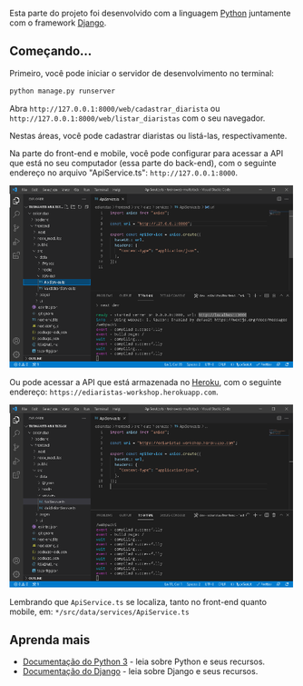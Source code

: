 Esta parte do projeto foi desenvolvido com a linguagem [Python](https://www.python.org/) juntamente com o framework [Django](https://www.djangoproject.com/).

## Começando...

Primeiro, você pode iniciar o servidor de desenvolvimento no terminal:

```bash
python manage.py runserver
```

Abra `http://127.0.0.1:8000/web/cadastrar_diarista` ou `http://127.0.0.1:8000/web/listar_diaristas` com o seu navegador. </br>

Nestas áreas, você pode cadastrar diaristas ou listá-las, respectivamente. </br>

Na parte do front-end e mobile, você pode configurar para acessar a API que está no seu computador (essa parte do back-end), com o seguinte endereço no arquivo "ApiService.ts": `http://127.0.0.1:8000`.

<img src="../images/backend1.png" width="500" alt="API no PC: http://127.0.0.1:8000">

Ou pode acessar a API que está armazenada no [Heroku](https://www.heroku.com/), com o seguinte endereço: `https://ediaristas-workshop.herokuapp.com`.

<img src="../images/backend2.png" width="500" alt="API no Heroku: https://ediaristas-workshop.herokuapp.com">

Lembrando que `ApiService.ts` se localiza, tanto no front-end quanto mobile, em: `*/src/data/services/ApiService.ts`

## Aprenda mais

- [Documentação do Python 3](https://docs.python.org/3/) - leia sobre Python e seus recursos.
- [Documentação do Django](https://docs.djangoproject.com/en/3.2/) - leia sobre Django e seus recursos.
